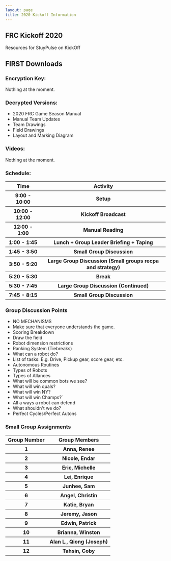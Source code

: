 ```yaml
---
layout: page
title: 2020 Kickoff Information
---
```


## FRC Kickoff 2020
Resources for StuyPulse on KickOff

## FIRST Downloads
### Encryption Key:
Nothing at the moment.

### Decrypted Versions:
* 2020 FRC Game Season Manual
* Manual Team Updates
* Team Drawings
* Field Drawings
* Layout and Marking Diagram

### Videos:
Nothing at the moment.

### Schedule:
<table class="table-dark">
  <thead>
    <tr>
      <th scope="col"> Time </th>
      <th scope="col"> Activity </th>
    </tr>
  </thead>
  <tbody>
  <tr>
    <th scope="row"> 9:00 - 10:00 </th>
    <th scope="row"> Setup </th>
  </tr>
  <tr>
    <th scope="row"> 10:00 - 12:00 </th>
    <th scope="row"> Kickoff Broadcast </th>
  </tr>
  <tr>
    <th scope="row"> 12:00 - 1:00 </th>
    <th scope="row"> Manual Reading </th>
  </tr>
  <tr>
    <th scope="row"> 1:00 - 1:45 </th>
    <th scope="row"> Lunch + Group Leader Briefing + Taping </th>
  </tr>
  <tr>
    <th scope="row"> 1:45 - 3:50 </th>
    <th scope="row"> Small Group Discussion </th>
  </tr>
  <tr>
    <th scope="row"> 3:50 - 5:20 </th>
    <th scope="row"> Large Group Discussion (Small groups recpa and strategy) </th>
  </tr>
  <tr>
    <th scope="row"> 5:20 - 5:30 </th>
    <th scope="row"> Break </th>
  </tr>
  <tr>
    <th scope="row"> 5:30 - 7:45 </th>
    <th scope="row"> Large Group Discussion (Continued) </th>
  </tr>
  <tr>
    <th scope="row"> 7:45 - 8:15 </th>
    <th scope="row"> Small Group Discussion </th>
  </tr>
  </tbody>
</table>

### Group Discussion Points
* NO MECHANISMS
* Make sure that everyone understands the game.
* Scoring Breakdown
* Draw the field
* Robot dimension restrictions
* Ranking System (Tiebreaks)
* What can a robot do?
* List of tasks: E.g. Drive, Pickup gear, score gear, etc.
* Autonomous Routines
* Types of Robots
* Types of Allances
* What will be common bots we see?
* What will win quals?
* What will win NY?
* What will win Champs?`
* All a ways a robot can defend
* What shouldn't we do?
* Perfect Cycles/Perfect Autons

### Small Group Assignments

<table class="table-dark">
  <thead>
    <tr>
      <th scope="col"> Group Number </th>
      <th scope="col"> Group Members </th>
    </tr>
  </thead>
  <tbody>
  <tr>
    <th scope="row"> 1 </th>
    <th scope="row"> Anna, Renee </th>
  </tr>
  <tr>
    <th scope="row"> 2 </th>
    <th scope="row"> Nicole, Endar </th>
  </tr>
  <tr>
    <th scope="row"> 3 </th>
    <th scope="row"> Eric, Michelle </th>
  </tr>
  <tr>
    <th scope="row"> 4 </th>
    <th scope="row"> Lei, Enrique </th>
  </tr>
  <tr>
    <th scope="row"> 5 </th>
    <th scope="row"> Junhee, Sam </th>
  </tr>
  <tr>
    <th scope="row"> 6 </th>
    <th scope="row"> Angel, Christin </th>
  </tr>
  <tr>
    <th scope="row"> 7 </th>
    <th scope="row"> Katie, Bryan </th>
  </tr>
  <tr>
    <th scope="row"> 8 </th>
    <th scope="row"> Jeremy, Jason </th>
  </tr>
  <tr>
    <th scope="row"> 9 </th>
    <th scope="row"> Edwin, Patrick  </th>
  </tr>
  <tr>
    <th scope="row"> 10 </th>
    <th scope="row"> Brianna, Winston  </th>
  </tr>
  <tr>
    <th scope="row"> 11 </th>
    <th scope="row"> Alan L., Qiong (Joseph)  </th>
  </tr>
  <tr>
    <th scope="row"> 12 </th>
    <th scope="row"> Tahsin, Coby  </th>
  </tr>
  </tbody>
</table>


